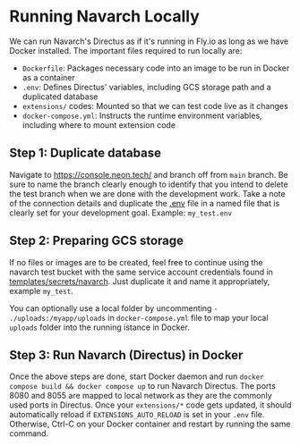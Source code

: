 # Running Navarch Locally

We can run Navarch's Directus as if it's running in Fly.io as long as we have Docker installed. The important files required to run locally are:

- `Dockerfile`: Packages necessary code into an image to be run in Docker as a container
- `.env`: Defines Directus' variables, including GCS storage path and a duplicated database
- `extensions/` codes: Mounted so that we can test code live as it changes
- `docker-compose.yml`: Instructs the runtime environment variables, including where to mount extension code

## Step 1: Duplicate database

Navigate to https://console.neon.tech/ and branch off from `main` branch. Be sure to name the branch clearly enough to identify that you intend to delete the test branch when we are done with the development work. Take a note of the connection details and duplicate the [.env](./templates/envs/) file in a named file that is clearly set for your development goal. Example: `my_test.env`

## Step 2: Preparing GCS storage

If no files or images are to be created, feel free to continue using the navarch test bucket with the same service account credentials found in [templates/secrets/navarch](./templates/secrets/navarch). Just duplicate it and name it appropriately, example `my_test`.

You can optionally use a local folder by uncommenting `- ./uploads:/myapp/uploads` in `docker-compose.yml` file to map your local `uploads` folder into the running istance in Docker.

## Step 3: Run Navarch (Directus) in Docker

Once the above steps are done, start Docker daemon and run `docker compose build && docker compose up` to run Navarch Directus. The ports 8080 and 8055 are mapped to local network as they are the commonly used ports in Directus. Once your `extensions/*` code gets updated, it should automatically reload if `EXTENSIONS_AUTO_RELOAD` is set in your `.env` file. Otherwise, Ctrl-C on your Docker container and restart by running the same command.
